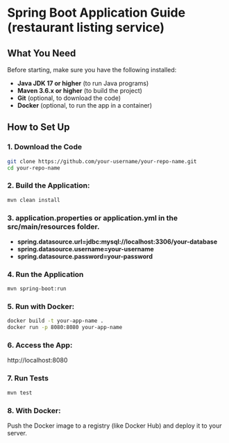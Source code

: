 # Spring Boot Application Guide (restaurant listing service)

## What You Need

Before starting, make sure you have the following installed:

- **Java JDK 17 or higher** (to run Java programs)
- **Maven 3.6.x or higher** (to build the project)
- **Git** (optional, to download the code)
- **Docker** (optional, to run the app in a container)

## How to Set Up

### 1. Download the Code
```bash
git clone https://github.com/your-username/your-repo-name.git
cd your-repo-name
```

### 2. Build the Application:
```bash
mvn clean install
```

### 3. application.properties or application.yml in the src/main/resources folder.

- **spring.datasource.url=jdbc:mysql://localhost:3306/your-database**
- **spring.datasource.username=your-username**
- **spring.datasource.password=your-password**

### 4. Run the Application
```bash
mvn spring-boot:run
```

### 5. Run with Docker:
```bash
docker build -t your-app-name .
docker run -p 8080:8080 your-app-name
```

### 6. Access the App:
http://localhost:8080

### 7. Run Tests
```bash
mvn test
```

### 8. With Docker:
Push the Docker image to a registry (like Docker Hub) and deploy it to your server.

